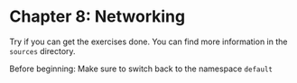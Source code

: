 # Chapter 8: Networking
Try if you can get the exercises done. You can find more information in the `sources` directory.


Before beginning: Make sure to switch back to the namespace `default`

